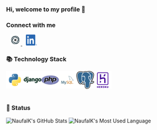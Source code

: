 ### Hi, welcome to my profile 👋

<!-- Contacts -->
### Connect with me
<a href="https://replit.com/@NaufalK25">
  <img src="img/replit.png" alt="Replit" width="30px" height="30px" style="margin-left:10px">
</a>
<a href="https://www.linkedin.com/in/muhammad-naufal-kateni-10065420a/">
  <img src="img/linkedin.png" alt="LinkedIn" width="30px" height="30px" style="margin-left: 10px">
</a>

<!-- Linebreak -->
<br>

### 📚 Technology Stack

<a href="https://github.com/topics/python">
  <img align="left" alt="Python" width="48px" height="48px" src="https://raw.githubusercontent.com/github/explore/80688e429a7d4ef2fca1e82350fe8e3517d3494d/topics/python/python.png" />

<a href="https://github.com/topics/django">
  <img align="left" alt="Django" width="48px" height="48px" src="https://raw.githubusercontent.com/github/explore/80688e429a7d4ef2fca1e82350fe8e3517d3494d/topics/django/django.png" />
</a>

<a href="https://github.com/topics/php">
  <img align="left" alt="PHP" width="48px" height="48px" src="https://raw.githubusercontent.com/github/explore/ccc16358ac4530c6a69b1b80c7223cd2744dea83/topics/php/php.png" />
</a>

<a href="https://github.com/topics/mysql">
  <img align="left" alt="MySQL" width="48px" height="48px" src="https://raw.githubusercontent.com/github/explore/80688e429a7d4ef2fca1e82350fe8e3517d3494d/topics/mysql/mysql.png" />
</a>

<a href="https://github.com/topics/postgresql">
  <img align="left" alt="PostgreSQL" width="48px" height="48px" src="https://raw.githubusercontent.com/github/explore/80688e429a7d4ef2fca1e82350fe8e3517d3494d/topics/postgresql/postgresql.png" />
</a>

<a href="https://github.com/topics/heroku">
  <img align="left" alt="Heroku" width="48px" height="48px" src="https://raw.githubusercontent.com/github/explore/cb661bc288627f05a5ac4187b00495fd8048c9fa/topics/heroku/heroku.png" />
</a>

<!-- Linebreak -->
<br>
<br>
<br>
<br>

### 📃 Status
![NaufalK's GitHub Stats](https://github-readme-stats.vercel.app/api?username=NaufalK25&show_icons=true&hide_border=true&include_all_commits=true&theme=blueberry)
![NaufalK's Most Used Language](https://github-readme-stats.vercel.app/api/top-langs/?username=NaufalK25&theme=blueberry&show_icons=true&layout=compact&hide_border=true)
